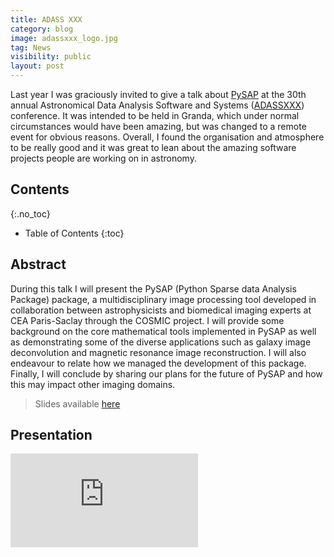 ```yaml
---
title: ADASS XXX
category: blog
image: adassxxx_logo.jpg
tag: News
visibility: public
layout: post
---
```


Last year I was graciously invited to give a talk about [PySAP](/soft/2020/02/29/pysap.html) at the 30th annual Astronomical Data Analysis Software and Systems  ([ADASSXXX](https://adass2020.es/)) conference. It was intended to be held in Granda, which under normal circumstances would have been amazing, but was changed to a remote event for obvious reasons. Overall, I found the organisation and atmosphere to be really good and it was great to lean about the amazing software projects people are working on in astronomy.

## Contents
{:.no_toc}

* Table of Contents
{:toc}

## Abstract

During this talk I will present the PySAP (Python Sparse data Analysis Package) package, a multidisciplinary image processing tool developed in collaboration between astrophysicists and biomedical imaging experts at CEA Paris-Saclay through the COSMIC project. I will provide some background on the core mathematical tools implemented in PySAP as well as demonstrating some of the diverse applications such as galaxy image deconvolution and magnetic resonance image reconstruction. I will also endeavour to relate how we managed the development of this package. Finally, I will conclude by sharing our plans for the future of PySAP and how this may impact other imaging domains.

> Slides available [here](https://adass2020.es/static/ftp/I3-20/I3-20_v3.pdf)

## Presentation

<div class="about-iframe-container">
  <iframe src="https://www.youtube.com/embed/j0tnqycUljY" frameborder="0" allowfullscreen
    class="about-iframe"></iframe>
</div>
